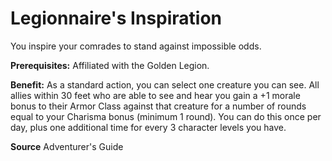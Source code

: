﻿---
cssclass: [feats]

---
# Legionnaire's Inspiration

You inspire your comrades to stand against impossible odds.

**Prerequisites:** Affiliated with the Golden Legion.

**Benefit:** As a standard action, you can select one creature you can see. All allies within 30 feet who are able to see and hear you gain a +1 morale bonus to their Armor Class against that creature for a number of rounds equal to your Charisma bonus (minimum 1 round). You can do this once per day, plus one additional time for every 3 character levels you have.

**Source** Adventurer's Guide